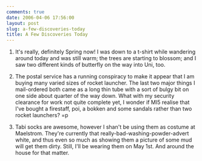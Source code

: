```yaml
---
comments: true
date: 2006-04-06 17:56:00
layout: post
slug: a-few-discoveries-today
title: A Few Discoveries Today
---
```


1) It's really, definitely Spring now!  I was down to a t-shirt while wandering around today and was still warm; the trees are starting to blossom; and I saw two different kinds of butterfly on the way into Uni, too.  

2) The postal service has a running conspiracy to make it appear that I am buying many varied sizes of rocket launcher.  The last two major things I mail-ordered both came as a long thin tube with a sort of bulgy bit on one side about quarter of the way down.  What with my security clearance for work not quite complete yet, I wonder if MI5 realise that I've bought a firestaff, poi, a bokken and some sandals rather than two rocket launchers? =p  

3) Tabi socks are awesome, however I shan't be using them as costume at Maelstrom.  They're currently that really-bad-washing-powder-advert white, and thus even so much as showing them a picture of some mud will get them dirty.  Still, I'll be wearing them on May 1st.  And around the house for that matter.
